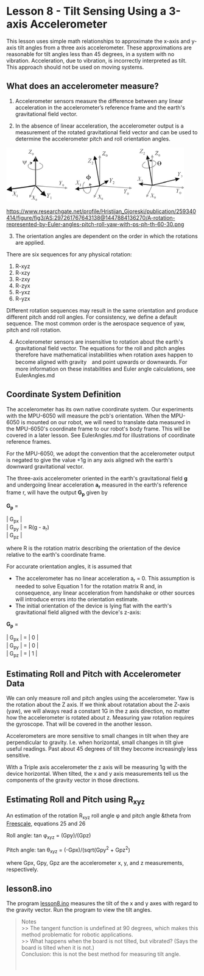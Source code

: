 # Lesson 8 - Tilt Sensing Using a 3-axis Accelerometer

This lesson uses simple math relationships to approximate the x-axis and y-axis tilt angles from a three axis accelerometer. These approximations are reasonable for tilt angles less than 45 degrees, in a system with no vibration. Acceleration, due to vibration, is incorrectly interpreted as tilt. This approach should not be used on moving systems. 


## What does an accelerometer measure?

1. Accelerometer sensors measure the difference between any linear acceleration in the accelerometer’s reference frame and the earth's gravitational field vector.

2. In the absence of linear acceleration, the accelerometer output is a measurement of the rotated gravitational field vector and can be used to determine the accelerometer pitch and roll orientation angles.

![Accelerometer Angles](./images/Euler-angles-pitch-roll-yaw.png "Accelerometer Angles")

https://www.researchgate.net/profile/Hristijan_Gjoreski/publication/259340414/figure/fig3/AS:297261767643138@1447884136270/A-rotation-represented-by-Euler-angles-pitch-roll-yaw-with-ps-ph-th-60-30.png 


3. The orientation angles are dependent on the order in which the rotations are applied. 

There are six sequences for any physical rotation:
1. R-xyz
2. R-xzy
3. R-zxy
4. R-zyx
5. R-yxz
6. R-yzx 

Different rotation sequences may result in the same orientation and produce different pitch andd roll angles. For consistency, we define a default sequence. The most common order is the aerospace sequence of yaw, pitch and roll rotation.

4. Accelerometer sensors are insensitive to rotation about the earth's gravitational field vector. The equations for the roll and pitch angles therefore have mathematical instabilities when rotation axes happen to become aligned with gravity　and point upwards or downwards. For more information on these instabilities and Euler angle calculations, see EulerAngles.md


## Coordinate System Definition

The accelerometer has its own native coordinate system. Our experiments with the MPU-6050 will measure the pcb's orientation. When the MPU-6050 is mounted on our robot, we will need to translate data measured in the MPU-6050's coordinate frame to our robot's body frame. This will be covered in a later lesson. See EulerAngles.md for illustrations of coordinate reference frames.

For the MPU-6050, we adopt the convention that the accelerometer output is negated to give the value +1g in any axis aligned wih the earth's downward gravitational vector.

The three-axis accelerometer oriented in the earth's gravitational field **g** and undergoing linear acceleration **a<sub>r</sub>** measured in the earth's reference frame r, will have the output **G<sub>p</sub>** given by

**G<sub>p</sub>** = <br>

| G<sub>px</sub> |<br>
| G<sub>py</sub> |  = R(g - a<sub>r</sub>)<br>
| G<sub>pz</sub> |<br>

where R is the rotation matrix describing the orientation of the device relative to the earth's coordinate frame.

For accurate orientation angles, it is assumed that<br>
- The accelerometer has no linear acceleration a<sub>r</sub> = 0. This assumption is needed to solve Equation 1 for the rotation matrix R and, in consequence, any linear acceleration from handshake or other sources will introduce errors into the orientation estimate.<br>
- The initial orientation of the device is lying flat with the earth's gravitational field aligned with the device's z-axis:

**G<sub>p</sub>** = <br>

| G<sub>px</sub> |  = | 0 |<br>
| G<sub>py</sub> |  = | 0 |<br>
| G<sub>pz</sub> |  = | 1 |<br>


## Estimating Roll and Pitch with Accelerometer Data

We can only measure roll and pitch angles using the accelerometer. Yaw is the rotation about the Z axis. If we think about rotatation about the Z-axis (yaw), we will always read a constant 1G in the z axis direction, no matter how the accelerometer is rotated about z. Measuring yaw rotation requires the gyroscope. That will be covered in the another lesson.

Accelerometers are more sensitive to small changes in tilt when they are perpendicular to gravity. I.e. when horizontal, small changes in tilt give useful readings. Past about 45 degrees of tilt they become increasingly less sensitive. 

With a Triple axis accelerometer the z axis will be measuring 1g with the device horizontal. When tilted, the x and y axis measurements tell us the components of the gravity vector in those directions.


## Estimating Roll and Pitch using R<sub>xyz</sub> 

An estimation of the rotation R<sub>xyz</sub> roll angle &phi; and pitch angle &theta from [Freescale](./datasheets/AN3461.pdf), equations 25 and 26

Roll angle: tan &phi;<sub>xyz</sub> = (Gpy)/(Gpz)

Pitch angle: tan &theta;<sub>xyz</sub> = (-Gpx)/(sqrt(Gpy<sup>2</sup> + Gpz<sup>2</sup>)

where Gpx, Gpy, Gpz are the accelerometer x, y, and z measurements, respectively.



## lesson8.ino

The program [lesson8.ino](lesson8.ino) measures the tilt of the x and y axes with regard to the gravity vector. Run the program to view the tilt angles. 

>Notes<br>
    >> The tangent function is undefined at 90 degrees, which makes this method problematic for robotic applications.<br>
    >> What happens when the board is not tilted, but vibrated? (Says the board is tilted when it is not.)<br>
>Conclusion: this is not the best method for measuring tilt angle.<br>
<br><br>
